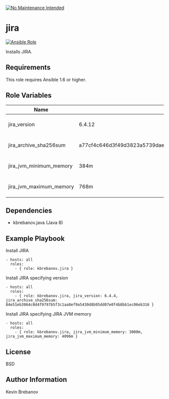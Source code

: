 [![No Maintenance Intended](http://unmaintained.tech/badge.svg)](http://unmaintained.tech/)

jira
====

[![Ansible Role](https://img.shields.io/ansible/role/3981.svg)](https://galaxy.ansible.com/list#/roles/3981)

Installs JIRA.

Requirements
------------

This role requires Ansible 1.6 or higher.

Role Variables
--------------

| Name                    | Default                                                          | Description                 |
|-------------------------|------------------------------------------------------------------|-----------------------------|
| jira_version            | 6.4.12                                                           | Version of JIRA to install  |
| jira_archive_sha256sum  | a77cf4c646d3f49d3823a5739daea0827adad1254dae1d1677c629e512a7afd4 | SHA 256 checksum of archive |
| jira_jvm_minimum_memory | 384m                                                             | JIRA JVM minimum memory     |
| jira_jvm_maximum_memory | 768m                                                             | JIRA JVM maximum memory     |

Dependencies
------------

- kbrebanov.java (Java 8)

Example Playbook
----------------

Install JIRA
```
- hosts: all
  roles:
    - { role: kbrebanov.jira }
```

Install JIRA specifying version
```
- hosts: all
  roles:
    - { role: kbrebanov.jira, jira_version: 6.4.4, jira_archive_sha256sum: 84e51eb3064c0d4f9797b5f3c1aa8ef9a5430d8b95dd07e0f4b8bb1ec06eb316 }
```

Install JIRA specifying JIRA JVM memory
```
- hosts: all
  roles:
    - { role: kbrebanov.jira, jira_jvm_minimum_memory: 3000m, jira_jvm_maximum_memory: 4096m }
```

License
-------

BSD

Author Information
------------------

Kevin Brebanov
